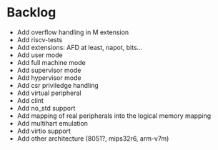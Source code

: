 # Backlog

- Add overflow handling in M extension
- Add riscv-tests
- Add extensions: AFD at least, napot, bits...
- Add user mode
- Add full machine mode
- Add supervisor mode
- Add hypervisor mode
- Add csr priviledge handling
- Add virtual peripheral
- Add clint
- Add no_std support
- Add mapping of real peripherals into the logical memory mapping
- Add multihart emulation
- Add virtio support
- Add other architecture (8051?, mips32r6, arm-v7m)
